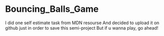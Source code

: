 # Bouncing_Balls_Game
I did one self estimate task from MDN resourse
And decided to upload it on github just in order to save this semi-project 
But if u wanna play, go ahead! 
